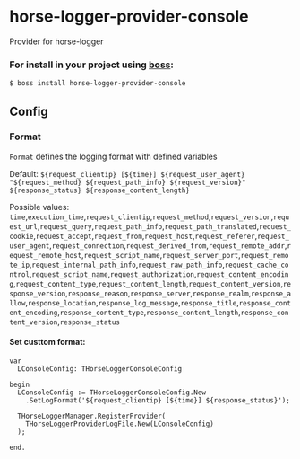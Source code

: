 # horse-logger-provider-console
Provider for horse-logger

### For install in your project using [boss](https://github.com/HashLoad/boss):
``` sh
$ boss install horse-logger-provider-console
```

## Config

### Format
`Format` defines the logging format with defined variables

Default: `${request_clientip} [${time}] ${request_user_agent} "${request_method} ${request_path_info} ${request_version}" ${response_status} ${response_content_length}`

Possible values: `time`,`execution_time`,`request_clientip`,`request_method`,`request_version`,`request_url`,`request_query`,`request_path_info`,`request_path_translated`,`request_cookie`,`request_accept`,`request_from`,`request_host`,`request_referer`,`request_user_agent`,`request_connection`,`request_derived_from`,`request_remote_addr`,`request_remote_host`,`request_script_name`,`request_server_port`,`request_remote_ip`,`request_internal_path_info`,`request_raw_path_info`,`request_cache_control`,`request_script_name`,`request_authorization`,`request_content_encoding`,`request_content_type`,`request_content_length`,`request_content_version`,`response_version`,`response_reason`,`response_server`,`response_realm`,`response_allow`,`response_location`,`response_log_message`,`response_title`,`response_content_encoding`,`response_content_type`,`response_content_length`,`response_content_version`,`response_status`

#### Set custtom format:

```delphi
var
  LConsoleConfig: THorseLoggerConsoleConfig

begin
  LConsoleConfig := THorseLoggerConsoleConfig.New
    .SetLogFormat('${request_clientip} [${time}] ${response_status}');

  THorseLoggerManager.RegisterProvider(
    THorseLoggerProviderLogFile.New(LConsoleConfig)
  );

end.

```
